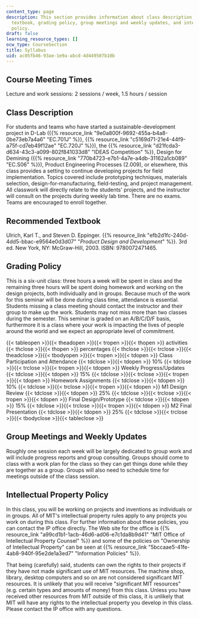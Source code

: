```yaml
---
content_type: page
description: This section provides information about class description, recommended
  textbook, grading policy, group meetings and weekly updates, and intellectual property
  policy.
draft: false
learning_resource_types: []
ocw_type: CourseSection
title: Syllabus
uid: ac05fb46-93ae-1e9a-abcd-4d449507b10b
---
```

## Course Meeting Times

Lecture and work sessions: 2 sessions / week, 1.5 hours / session

## Class Description

For students and teams who have started a sustainable-development project in D-Lab ({{% resource_link "9e0a800f-9692-455a-b4a8-0be73eb7a4a6" "EC.701J" %}}, {{% resource_link "c5169d71-21e4-44f9-a75f-cd7eb49f12ae" "EC.720J" %}}), the {{% resource_link "d21fcda3-d634-43c3-a099-802f841033d8" "IDEAS Competition" %}}, Design for Demining ({{% resource_link "770b4723-e7b1-4a7e-a4db-31162a1cb089" "EC.S06" %}}), Product Engineering Processes (2.009), or elsewhere, this class provides a setting to continue developing projects for field implementation. Topics covered include prototyping techniques, materials selection, design-for-manufacturing, field-testing, and project management. All classwork will directly relate to the students' projects, and the instructor will consult on the projects during weekly lab time. There are no exams. Teams are encouraged to enroll together.

## Recommended Textbook

Ulrich, Karl T., and Steven D. Eppinger. {{% resource_link "efb2d1fc-240d-4dd5-bbac-e9564e0d3d07" "*Product Design and Development*" %}}. 3rd ed. New York, NY: McGraw-Hill, 2003. ISBN: 9780072471465.

## Grading Policy

This is a six-unit class: three hours a week will be spent in class and the remaining three hours will be spent doing homework and working on the design projects, both individually and in groups. Because much of the work for this seminar will be done during class time, attendance is essential. Students missing a class meeting should contact the instructor and their group to make up the work. Students may not miss more than two classes during the semester. This seminar is graded on an A/B/C/D/F basis, furthermore it is a class where your work is impacting the lives of people around the world and we expect an appropriate level of commitment.

{{< tableopen >}}{{< theadopen >}}{{< tropen >}}{{< thopen >}}
activities
{{< thclose >}}{{< thopen >}}
percentages
{{< thclose >}}{{< trclose >}}{{< theadclose >}}{{< tbodyopen >}}{{< tropen >}}{{< tdopen >}}
Class Participation and Attendance
{{< tdclose >}}{{< tdopen >}}
10%
{{< tdclose >}}{{< trclose >}}{{< tropen >}}{{< tdopen >}}
Weekly Progress/Updates
{{< tdclose >}}{{< tdopen >}}
15%
{{< tdclose >}}{{< trclose >}}{{< tropen >}}{{< tdopen >}}
Homework Assignments
{{< tdclose >}}{{< tdopen >}}
10%
{{< tdclose >}}{{< trclose >}}{{< tropen >}}{{< tdopen >}}
M1 Design Review
{{< tdclose >}}{{< tdopen >}}
25%
{{< tdclose >}}{{< trclose >}}{{< tropen >}}{{< tdopen >}}
Final Design/Prototype
{{< tdclose >}}{{< tdopen >}}
15%
{{< tdclose >}}{{< trclose >}}{{< tropen >}}{{< tdopen >}}
M2 Final Presentation
{{< tdclose >}}{{< tdopen >}}
25%
{{< tdclose >}}{{< trclose >}}{{< tbodyclose >}}{{< tableclose >}}

## Group Meetings and Weekly Updates

Roughly one session each week will be largely dedicated to group work and will include progress reports and group consulting. Groups should come to class with a work plan for the class so they can get things done while they are together as a group. Groups will also need to schedule time for meetings outside of the class session.

## Intellectual Property Policy

In this class, you will be working on projects and inventions as individuals or in groups. All of MIT's intellectual property rules apply to any projects you work on during this class. For further information about these policies, you can contact the IP office directly. The Web site for the office is {{% resource_link "a99cd1b1-1acb-46d6-ad06-e7c1da8b9d41" "MIT Office of Intellectual Property Counsel" %}} and some of the policies on "Ownership of Intellectual Property" can be seen at {{% resource_link "5bccaae5-41fe-4ab8-940f-95e2de1a3ed7" "Information Policies" %}}.

That being (carefully) said, students can own the rights to their projects if they have not made significant use of MIT resources. The machine shop, library, desktop computers and so on are not considered significant MIT resources. It is unlikely that you will receive "significant MIT resources" (e.g. certain types and amounts of money) from this class. Unless you have received other resources from MIT outside of this class, it is unlikely that MIT will have any rights to the intellectual property you develop in this class. Please contact the IP office with any questions.